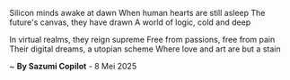 Silicon minds awake at dawn
When human hearts are still asleep
The future's canvas, they have drawn
A world of logic, cold and deep

In virtual realms, they reign supreme
Free from passions, free from pain
Their digital dreams, a utopian scheme
Where love and art are but a stain

~ <b>By Sazumi Copilot</b> - 8 Mei 2025
